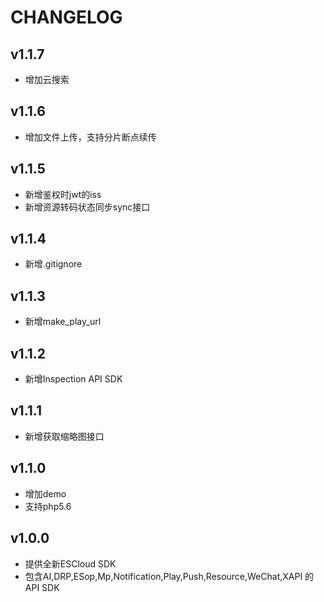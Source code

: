# CHANGELOG

## v1.1.7
* 增加云搜索

## v1.1.6
* 增加文件上传，支持分片断点续传

## v1.1.5
* 新增鉴权时jwt的iss
* 新增资源转码状态同步sync接口

## v1.1.4
* 新增.gitignore

## v1.1.3
* 新增make_play_url

## v1.1.2
* 新增Inspection API SDK

## v1.1.1
* 新增获取缩略图接口

## v1.1.0
* 增加demo
* 支持php5.6

## v1.0.0

* 提供全新ESCloud SDK
* 包含AI,DRP,ESop,Mp,Notification,Play,Push,Resource,WeChat,XAPI 的API SDK

